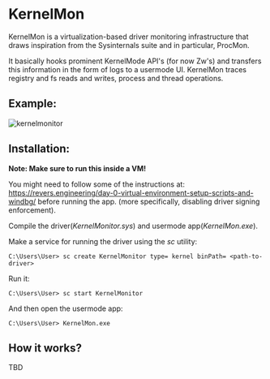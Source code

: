 # KernelMon
KernelMon is a virtualization-based driver monitoring infrastructure that draws inspiration from the Sysinternals suite and in particular, ProcMon.  

It basically hooks prominent KernelMode API's (for now Zw's) and transfers this information in the form of logs to a usermode UI.
KernelMon traces registry and fs reads and writes, process and thread operations.  
  
## Example:
![kernelmonitor](https://user-images.githubusercontent.com/60041914/115114151-6696c600-9f96-11eb-85cb-7650dc3664de.gif)
  
## Installation:
**Note: Make sure to run this inside a VM!**   
   
You might need to follow some of the instructions at: https://revers.engineering/day-0-virtual-environment-setup-scripts-and-windbg/ before running the app. (more specifically, disabling driver signing enforcement).  
  
Compile the driver(*KernelMonitor.sys*) and usermode app(*KernelMon.exe*).
  
Make a service for running the driver using the *sc* utility:
```console
C:\Users\User> sc create KernelMonitor type= kernel binPath= <path-to-driver>
```
  
Run it:
```console
C:\Users\User> sc start KernelMonitor
```
  
And then open the usermode app:
```console
C:\Users\User> KernelMon.exe
```
## How it works?
TBD
